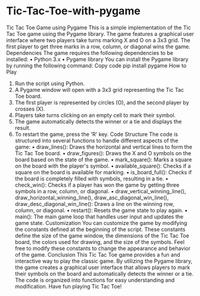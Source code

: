 # Tic-Tac-Toe-with-pygame

Tic Tac Toe Game using Pygame
This is a simple implementation of the Tic Tac Toe game using the Pygame library. The game features a graphical user interface where two players take turns marking X and O on a 3x3 grid. The first player to get three marks in a row, column, or diagonal wins the game.
Dependencies
The game requires the following dependencies to be installed:
•	Python 3.x
•	Pygame library
You can install the Pygame library by running the following command:
Copy code
pip install pygame 
How to Play
1.	Run the script using Python.
2.	A Pygame window will open with a 3x3 grid representing the Tic Tac Toe board.
3.	The first player is represented by circles (O), and the second player by crosses (X).
4.	Players take turns clicking on an empty cell to mark their symbol.
5.	The game automatically detects the winner or a tie and displays the result.
6.	To restart the game, press the 'R' key.
Code Structure
The code is structured into several functions to handle different aspects of the game:
•	draw_lines(): Draws the horizontal and vertical lines to form the Tic Tac Toe board.
•	draw_figures(): Draws the X and O symbols on the board based on the state of the game.
•	mark_square(): Marks a square on the board with the player's symbol.
•	available_square(): Checks if a square on the board is available for marking.
•	is_board_full(): Checks if the board is completely filled with symbols, resulting in a tie.
•	check_win(): Checks if a player has won the game by getting three symbols in a row, column, or diagonal.
•	draw_vertical_winning_line(), draw_horizontal_winning_line(), draw_asc_diagonal_win_line(), draw_desc_diagonal_win_line(): Draws a line on the winning row, column, or diagonal.
•	restart(): Resets the game state to play again.
•	main(): The main game loop that handles user input and updates the game state.
Customization
You can customize the game by modifying the constants defined at the beginning of the script. These constants define the size of the game window, the dimensions of the Tic Tac Toe board, the colors used for drawing, and the size of the symbols.
Feel free to modify these constants to change the appearance and behavior of the game.
Conclusion
This Tic Tac Toe game provides a fun and interactive way to play the classic game. By utilizing the Pygame library, the game creates a graphical user interface that allows players to mark their symbols on the board and automatically detects the winner or a tie. The code is organized into functions for easy understanding and modification.
Have fun playing Tic Tac Toe!

